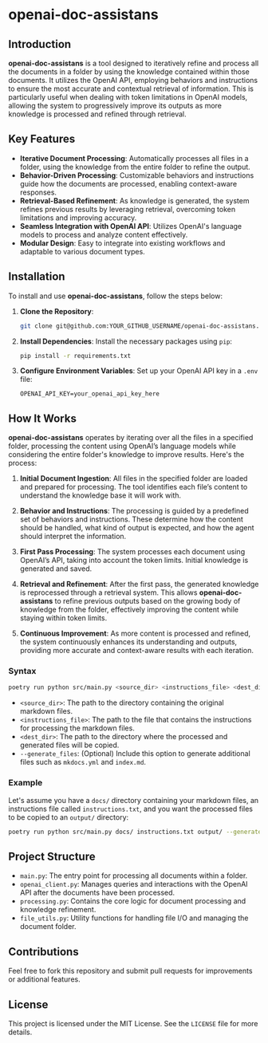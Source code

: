 # openai-doc-assistans

## Introduction

**openai-doc-assistans** is a tool designed to iteratively refine and process all the documents in a folder by using the knowledge contained within those documents. It utilizes the OpenAI API, employing behaviors and instructions to ensure the most accurate and contextual retrieval of information. This is particularly useful when dealing with token limitations in OpenAI models, allowing the system to progressively improve its outputs as more knowledge is processed and refined through retrieval.

## Key Features

- **Iterative Document Processing**: Automatically processes all files in a folder, using the knowledge from the entire folder to refine the output.
- **Behavior-Driven Processing**: Customizable behaviors and instructions guide how the documents are processed, enabling context-aware responses.
- **Retrieval-Based Refinement**: As knowledge is generated, the system refines previous results by leveraging retrieval, overcoming token limitations and improving accuracy.
- **Seamless Integration with OpenAI API**: Utilizes OpenAI's language models to process and analyze content effectively.
- **Modular Design**: Easy to integrate into existing workflows and adaptable to various document types.

## Installation

To install and use **openai-doc-assistans**, follow the steps below:

1. **Clone the Repository**:
   ```bash
   git clone git@github.com:YOUR_GITHUB_USERNAME/openai-doc-assistans.git
   ```

2. **Install Dependencies**:
   Install the necessary packages using `pip`:
   ```bash
   pip install -r requirements.txt
   ```

3. **Configure Environment Variables**:
   Set up your OpenAI API key in a `.env` file:
   ```plaintext
   OPENAI_API_KEY=your_openai_api_key_here
   ```

## How It Works

**openai-doc-assistans** operates by iterating over all the files in a specified folder, processing the content using OpenAI’s language models while considering the entire folder's knowledge to improve results. Here's the process:

1. **Initial Document Ingestion**: All files in the specified folder are loaded and prepared for processing. The tool identifies each file’s content to understand the knowledge base it will work with.

2. **Behavior and Instructions**: The processing is guided by a predefined set of behaviors and instructions. These determine how the content should be handled, what kind of output is expected, and how the agent should interpret the information.

3. **First Pass Processing**: The system processes each document using OpenAI’s API, taking into account the token limits. Initial knowledge is generated and saved.

4. **Retrieval and Refinement**: After the first pass, the generated knowledge is reprocessed through a retrieval system. This allows **openai-doc-assistans** to refine previous outputs based on the growing body of knowledge from the folder, effectively improving the content while staying within token limits.

5. **Continuous Improvement**: As more content is processed and refined, the system continuously enhances its understanding and outputs, providing more accurate and context-aware results with each iteration.

### Syntax

```bash
poetry run python src/main.py <source_dir> <instructions_file> <dest_dir> [--generate_files]
```

- `<source_dir>`: The path to the directory containing the original markdown files.
- `<instructions_file>`: The path to the file that contains the instructions for processing the markdown files.
- `<dest_dir>`: The path to the directory where the processed and generated files will be copied.
- `--generate_files`: (Optional) Include this option to generate additional files such as `mkdocs.yml` and `index.md`.

### Example

Let's assume you have a `docs/` directory containing your markdown files, an instructions file called `instructions.txt`, and you want the processed files to be copied to an `output/` directory:

```bash
poetry run python src/main.py docs/ instructions.txt output/ --generate_files
```

## Project Structure

- `main.py`: The entry point for processing all documents within a folder.
- `openai_client.py`: Manages queries and interactions with the OpenAI API after the documents have been processed.
- `processing.py`: Contains the core logic for document processing and knowledge refinement.
- `file_utils.py`: Utility functions for handling file I/O and managing the document folder.

## Contributions

Feel free to fork this repository and submit pull requests for improvements or additional features.

## License

This project is licensed under the MIT License. See the `LICENSE` file for more details.
